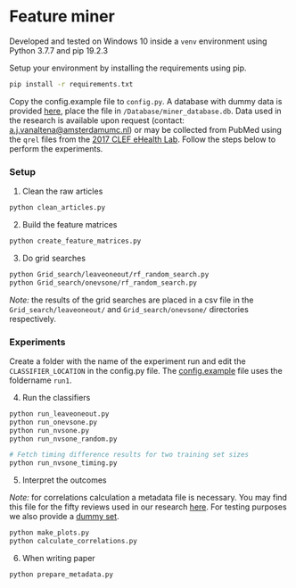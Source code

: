 # Feature miner

Developed and tested on Windows 10 inside a `venv` environment using Python 3.7.7 and pip 19.2.3

Setup your environment by installing the requirements using pip.
```bash
pip install -r requirements.txt
```

Copy the config.example file to `config.py`. A database with dummy data is provided [here](https://figshare.com/s/165be05a58e9ec3553ec), place the file in `/Database/miner_database.db`. Data used in the research is available upon request (contact: [a.j.vanaltena@amsterdamumc.nl](mailto:a.j.vanaltena@amsterdamumc.nl)) or may be collected from PubMed using the `qrel` files from the [2017 CLEF eHealth Lab](https://github.com/CLEF-TAR/tar/tree/master/2017-TAR). Follow the steps below to perform the experiments.

### Setup

1. Clean the raw articles
```bash
python clean_articles.py
```

2. Build the feature matrices
```bash
python create_feature_matrices.py
```

3. Do grid searches
```bash
python Grid_search/leaveoneout/rf_random_search.py
python Grid_search/onevsone/rf_random_search.py
```

*Note:* the results of the grid searches are placed in a csv file in the `Grid_search/leaveoneout/` and `Grid_search/onevsone/` directories respectively.

### Experiments

Create a folder with the name of the experiment run and edit the `CLASSIFIER_LOCATION` in the config.py file. The [config.example](config.example) file uses the foldername `run1`.

4. Run the classifiers
```bash
python run_leaveoneout.py
python run_onevsone.py
python run_nvsone.py
python run_nvsone_random.py

# Fetch timing difference results for two training set sizes
python run_nvsone_timing.py
```

5. Interpret the outcomes

*Note:* for correlations calculation a metadata file is necessary. You may find this file for the fifty reviews used in our research [here](https://doi.org/10.6084/m9.figshare.7804094.v1). For testing purposes we also provide a [dummy set](https://figshare.com/s/9d2228ef5170773e3aa1).
```bash
python make_plots.py
python calculate_correlations.py
```

6. When writing paper
```bash
python prepare_metadata.py
```